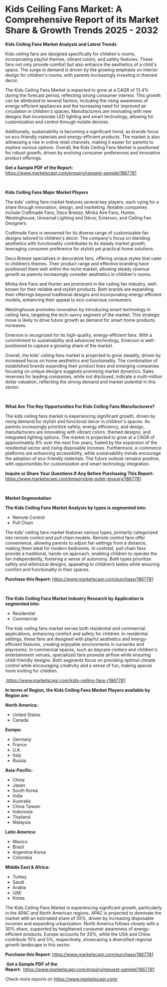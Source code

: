 <p><h1>Kids Ceiling Fans Market: A Comprehensive Report of its Market Share & Growth Trends 2025 - 2032</h1></p><p><strong>Kids Ceiling Fans Market Analysis and Latest Trends</strong></p>
<p><p>Kids ceiling fans are designed specifically for children's rooms, incorporating playful themes, vibrant colors, and safety features. These fans not only provide comfort but also enhance the aesthetics of a child's space. The surge in demand is driven by the growing emphasis on interior design for children's rooms, with parents increasingly investing in themed decor.</p><p>The Kids Ceiling Fans Market is expected to grow at a CAGR of 13.4% during the forecast period, reflecting strong consumer interest. This growth can be attributed to several factors, including the rising awareness of energy-efficient appliances and the increasing need for improved air circulation in children's spaces. Manufacturers are innovating with new designs that incorporate LED lighting and smart technology, allowing for customization and control through mobile devices.</p><p>Additionally, sustainability is becoming a significant trend, as brands focus on eco-friendly materials and energy-efficient products. The market is also witnessing a rise in online retail channels, making it easier for parents to explore various options. Overall, the Kids Ceiling Fans Market is positioned for robust growth, driven by evolving consumer preferences and innovative product offerings.</p></p>
<p><strong>Get a Sample PDF of the Report:&nbsp;</strong> <a href="https://www.marketscagr.com/enquiry/request-sample/1867781?utm_campaign=1889&utm_medium=2&utm_source=Github&utm_content=ia&utm_term=10022025&utm_id=kids-ceiling-fans">https://www.marketscagr.com/enquiry/request-sample/1867781</a></p>
<p>&nbsp;</p>
<p><strong>Kids Ceiling Fans Major Market Players</strong></p>
<p><p>The kids' ceiling fans market features several key players, each vying for a share through innovation, design, and marketing. Notable companies include Craftmade Fans, Deco Breeze, Minka Aire Fans, Hunter, Westinghouse, Universal Lighting and Décor, Emerson, and Ceiling Fan Designers. </p><p>Craftmade Fans is renowned for its diverse range of customizable fan designs tailored to children's decor. The company's focus on blending aesthetics with functionality contributes to its steady market growth, leveraging consumer preference for stylish yet practical home solutions.</p><p>Deco Breeze specializes in decorative fans, offering unique styles that cater to children’s themes. Their product range and effective branding have positioned them well within the niche market, allowing steady revenue growth as parents increasingly consider aesthetics in children's rooms.</p><p>Minka Aire Fans and Hunter are prominent in the ceiling fan industry, well-known for their reliable and stylish products. Both brands are expanding their offerings beyond traditional designs and incorporating energy-efficient models, enhancing their appeal to eco-conscious consumers.</p><p>Westinghouse promotes innovation by introducing smart technology in ceiling fans, targeting the tech-savvy segment of the market. This strategic move is likely to drive future growth as demand for smart home products increases.</p><p>Emerson is recognized for its high-quality, energy-efficient fans. With a commitment to sustainability and advanced technology, Emerson is well-positioned to capture a growing share of the market.</p><p>Overall, the kids' ceiling fans market is projected to grow steadily, driven by increased focus on home aesthetics and functionality. The combination of established brands expanding their product lines and emerging companies focusing on unique designs suggests promising market dynamics. Sales revenues for leading companies, while not disclosed, indicate a multi-million dollar valuation, reflecting the strong demand and market potential in this sector.</p></p>
<p>&nbsp;</p>
<p><strong>What Are The Key Opportunities For Kids Ceiling Fans Manufacturers?</strong></p>
<p><p>The kids ceiling fans market is experiencing significant growth, driven by rising demand for stylish and functional decor in children's spaces. As parents increasingly prioritize safety, energy efficiency, and design, manufacturers are innovating with vibrant colors, themed designs, and integrated lighting options. The market is projected to grow at a CAGR of approximately 8% over the next five years, fueled by the expansion of the residential sector and rising disposable incomes. Furthermore, e-commerce platforms are enhancing accessibility, while sustainability trends encourage the adoption of eco-friendly materials. The future outlook remains positive, with opportunities for customization and smart technology integration.</p></p>
<p><strong>Inquire or Share Your Questions If Any Before Purchasing This Report:</strong> <a href="https://www.marketscagr.com/enquiry/pre-order-enquiry/1867781?utm_campaign=1889&utm_medium=2&utm_source=Github&utm_content=ia&utm_term=10022025&utm_id=kids-ceiling-fans">https://www.marketscagr.com/enquiry/pre-order-enquiry/1867781</a></p>
<p>&nbsp;</p>
<p><strong>Market Segmentation</strong></p>
<p><strong>The Kids Ceiling Fans Market Analysis by types is segmented into:</strong></p>
<p><ul><li>Remote Control</li><li>Pull Chain</li></ul></p>
<p><p>The kids' ceiling fans market features various types, primarily categorized into remote control and pull chain models. Remote control fans offer convenience, allowing parents to adjust fan settings from a distance, making them ideal for modern bedrooms. In contrast, pull chain fans provide a traditional, hands-on approach, enabling children to operate the fan independently, fostering a sense of autonomy. Both types prioritize safety and whimsical designs, appealing to children’s tastes while ensuring comfort and functionality in their spaces.</p></p>
<p><strong>Purchase this Report:&nbsp;</strong><a href="https://www.marketscagr.com/purchase/1867781?utm_campaign=1889&utm_medium=2&utm_source=Github&utm_content=ia&utm_term=10022025&utm_id=kids-ceiling-fans">https://www.marketscagr.com/purchase/1867781</a></p>
<p>&nbsp;</p>
<p><strong>The Kids Ceiling Fans Market Industry Research by Application is segmented into:</strong></p>
<p><ul><li>Residential</li><li>Commercial</li></ul></p>
<p><p>The kids ceiling fans market serves both residential and commercial applications, enhancing comfort and safety for children. In residential settings, these fans are designed with playful aesthetics and energy-efficient features, creating enjoyable environments in nurseries and playrooms. In commercial spaces, such as daycare centers and children's entertainment venues, specialized fans promote airflow while ensuring child-friendly designs. Both segments focus on providing optimal climate control while encouraging creativity and a sense of fun, making spaces more inviting for children.</p></p>
<p><a href="https://www.marketscagr.com/kids-ceiling-fans-r1867781?utm_campaign=1889&utm_medium=2&utm_source=Github&utm_content=ia&utm_term=10022025&utm_id=kids-ceiling-fans">&nbsp;https://www.marketscagr.com/kids-ceiling-fans-r1867781</a></p>
<p><strong>In terms of Region, the Kids Ceiling Fans Market Players available by Region are:</strong></p>
<p>
    <p> <strong> North America: </strong>
        <ul>
            <li>United States</li>
            <li>Canada</li>
        </ul>
        </p> 
    <p> <strong> Europe: </strong>
        <ul>
            <li>Germany</li>
            <li>France</li>
            <li>U.K.</li>
            <li>Italy</li>
            <li>Russia</li>
        </ul>
        </p> 
    <p> <strong> Asia-Pacific: </strong>
        <ul>
            <li>China</li>
            <li>Japan</li>
            <li>South Korea</li>
            <li>India</li>
            <li>Australia</li>
            <li>China Taiwan</li>
            <li>Indonesia</li>
            <li>Thailand</li>
            <li>Malaysia</li>
        </ul>
        </p> 
    <p> <strong> Latin America: </strong>
        <ul>
            <li>Mexico</li>
            <li>Brazil</li>
            <li>Argentina Korea</li>
            <li>Colombia</li>
        </ul>
        </p> 
    <p> <strong> Middle East & Africa: </strong>
        <ul>
            <li>Turkey</li>
            <li>Saudi</li>
            <li>Arabia</li>
            <li>UAE</li>
            <li>Korea</li>
        </ul>
    </p>
    </p>
<p><p>The Kids Ceiling Fans Market is experiencing significant growth, particularly in the APAC and North American regions. APAC is projected to dominate the market with an estimated share of 35%, driven by increasing disposable incomes and expanding urbanization. North America follows closely with a 30% share, supported by heightened consumer awareness of energy-efficient products. Europe accounts for 20%, while the USA and China contribute 10% and 5%, respectively, showcasing a diversified regional growth landscape in this sector.</p></p>
<p><strong>Purchase this Report: </strong><a href="https://www.marketscagr.com/purchase/1867781?utm_campaign=1889&utm_medium=2&utm_source=Github&utm_content=ia&utm_term=10022025&utm_id=kids-ceiling-fans">https://www.marketscagr.com/purchase/1867781</a></p>
<p>&nbsp;<strong>Get a Sample PDF of the Report:&nbsp;&nbsp;</strong><a href="https://www.marketscagr.com/enquiry/request-sample/1867781?utm_campaign=1889&utm_medium=2&utm_source=Github&utm_content=ia&utm_term=10022025&utm_id=kids-ceiling-fans">https://www.marketscagr.com/enquiry/request-sample/1867781</a></p>
<p><strong></strong></p>
<p>Check more reports on <a href="https://www.marketscagr.com/?utm_campaign=1889&utm_medium=2&utm_source=Github&utm_content=ia&utm_term=10022025&utm_id=kids-ceiling-fans">https://www.marketscagr.com/</a></p>